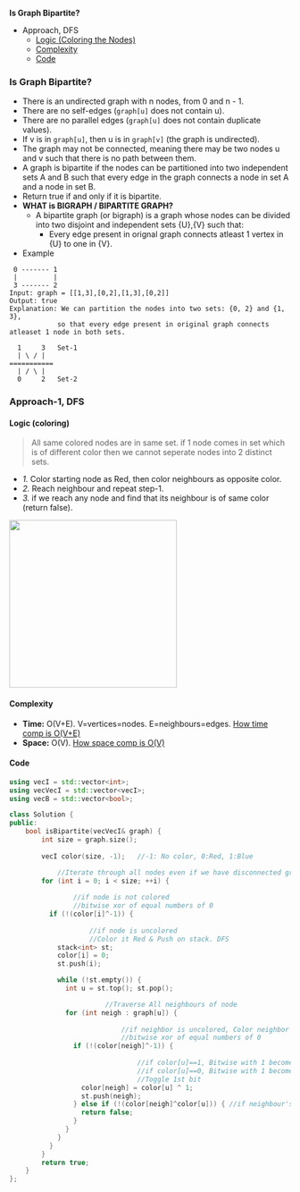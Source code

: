**Is Graph Bipartite?**
- Approach, DFS
  - [Logic (Coloring the Nodes)](#l)
  - [Complexity](#co)
  - [Code](#c)


### Is Graph Bipartite?
- There is an undirected graph with n nodes, from 0 and n - 1.
- There are no self-edges (`graph[u]` does not contain u).
- There are no parallel edges (`graph[u]` does not contain duplicate values).
- If v is in `graph[u]`, then u is in `graph[v]` (the graph is undirected).
- The graph may not be connected, meaning there may be two nodes u and v such that there is no path between them.
- A graph is bipartite if the nodes can be partitioned into two independent sets A and B such that every edge in the graph connects a node in set A and a node in set B.
- Return true if and only if it is bipartite.
- **WHAT is BIGRAPH / BIPARTITE GRAPH?**
  - A bipartite graph (or bigraph) is a graph whose nodes can be divided into two disjoint and independent sets {U},{V} such that:
    - Every edge present in orignal graph connects atleast 1 vertex in {U} to one in {V}.
- Example
```
 0 ------- 1
 |         |
 3 ------- 2
Input: graph = [[1,3],[0,2],[1,3],[0,2]]
Output: true
Explanation: We can partition the nodes into two sets: {0, 2} and {1, 3},
            so that every edge present in original graph connects atleaset 1 node in both sets.
  
  1     3   Set-1
  | \ / |   
===========  
  | / \ |
  0     2   Set-2
```

### Approach-1, DFS
<a name=l></a>
#### Logic (coloring)
> All same colored nodes are in same set. if 1 node comes in set which is of different color then we cannot seperate nodes into 2 distinct sets.
- _1._ Color starting node as Red, then color neighbours as opposite color.
- _2._ Reach neighbour and repeat step-1.
- _3._ if we reach any node and find that its neighbour is of same color (return false).

<img src=bipartitegraph.jpg width=300/>

<a name=co></a>
#### Complexity
- **Time:** O(V+E). V=vertices=nodes. E=neighbours=edges. [How time comp is O(V+E)](/DS_Questions/Algorithms/Traversals/DFS/Graphs/)
- **Space:** O(V). [How space comp is O(V)](/DS_Questions/Algorithms/Traversals/DFS/Graphs)

<a name=c></a>
#### Code
```cpp
using vecI = std::vector<int>;
using vecVecI = std::vector<vecI>;
using vecB = std::vector<bool>;

class Solution {
public:
    bool isBipartite(vecVecI& graph) {
        int size = graph.size();
		
        vecI color(size, -1);	//-1: No color, 0:Red, 1:Blue

		    //Iterate through all nodes even if we have disconnected graph, 
        for (int i = 0; i < size; ++i) {
		
			    //if node is not colored
			    //bitwise xor of equal numbers of 0
          if (!(color[i]^-1)) {
			
				    //if node is uncolored
				    //Color it Red & Push on stack. DFS
            stack<int> st;
            color[i] = 0;
            st.push(i);

            while (!st.empty()) {
              int u = st.top();	st.pop();

					    //Traverse All neighbours of node
              for (int neigh : graph[u]) {
					
						    //if neighbor is uncolored, Color neighbor opposite of present Node's color & push on stack
						    //bitwise xor of equal numbers of 0
                if (!(color[neigh]^-1)) {
                
							    //if color[u]==1, Bitwise with 1 becomes = 0
							    //if color[u]==0, Bitwise with 1 becomes = 1
							    //Toggle 1st bit
                  color[neigh] = color[u] ^ 1;
                  st.push(neigh);
                } else if (!(color[neigh]^color[u])) { //if neighbour's color and my color are same return false
                  return false;
                }
              }
            }
          }
        }
        return true;
    }
};
```

